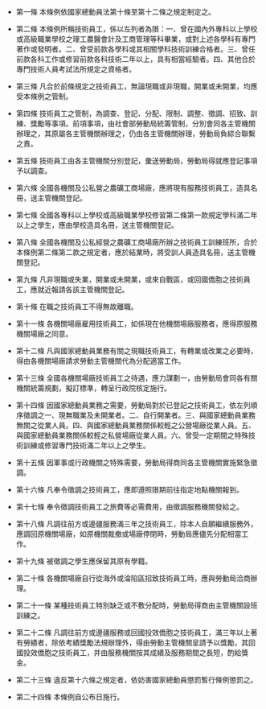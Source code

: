 * 第一條 本條例依國家總動員法第十條至第十二條之規定制定之。

* 第二條 本條例所稱技術員工，係以左列者為限：一、曾在國內外專科以上學校或高級職業學校之理工農醫會計及工商管理等科畢業，或對上述各學科有專門著作或發明者。二、曾受前款各學科或其相關學科技術訓練合格者。三、曾任前款各科工作或修習前款各科技術二年以上，具有相當經驗者。四、其他合於專門技術人員考試法所規定之資格者。

* 第三條 凡合於前條規定之技術員工，無論現職或非現職，開業或未開業，均應受本條例之管制。

* 第四條 技術員工之管制，為調查、登記、分配、限制、調整、徵調、招致、訓練、獎勵等事項。前項事項，由社會部勞動局統籌管制，分別會同各主管機關辦理之，其原屬各主管機關辦理之，仍由各主管機關辦理，勞動局負綜合聯繫之責。

* 第五條 技術員工由各主管機關分別登記，彙送勞動局，勞動局得就應登記事項予以調查。

* 第六條 全國各機關及公私營之農礦工商場廠，應將現有服務技術員工，造具名冊，送主管機關登記。

* 第七條 全國各專科以上學校或高級職業學校修習第二條第一款規定學科滿二年以上之學生，應由學校造具名冊，送主管機關登記。

* 第八條 全國各機關及公私經營之農礦工商場廠所辦之技術員工訓練班所，合於本條例第二條第二款之規定者，應於結業時，將受訓人員造具名冊，送主管機關登記。

* 第九條 凡非現職或失業，開業或未開業，或來自戰區，或回國僑胞之技術員工，應就近報請各該主管機關登記。

* 第十條 在職之技術員工不得無故離職。

* 第十一條 各機關場廠雇用技術員工，如係現在他機關場廠服務者，應得原服務機關場廠之同意。

* 第十二條 凡與國家總動員業務有關之現職技術員工，有轉業或改業之必要時，得由各機關場廠請求勞動主管機關代為分配適當工作。

* 第十三條 全國各機關場廠技術員工之待遇，應力謀劃一，由勞動局會同各有關機關統籌規劃，擬訂標準，轉呈行政院核定施行。

* 第十四條 因國家總動員業務之需要，勞動局對於已登記之技術員工，依左列順序徵調之一、現無職業及未開業者。二、自行開業者。三、與國家總動員業務無關之從業人員。四、與國家總動員業務關係較輕之公營場廠從業人員。五、與國家總動員業務關係較輕之私營場廠從業人員。六、曾受一定期間之特殊技術訓練或修習專門技術滿二年以上之學生。

* 第十五條 因軍事或行政機關之特殊需要，勞動局得商同各主管機關實施緊急徵調。

* 第十六條 凡奉令徵調之技術員工，應即遵照限期前往指定地點機關報到。

* 第十七條 奉令徵調技術員工之旅費等必需費用，由徵調服務機關發給之。

* 第十八條 凡調往前方或邊疆服務滿三年之技術員工，除本人自願繼續服務外，應調回原機關場廠，如原機關裁撤或場廠停閉時，勞動局應儘先分配相當工作。

* 第十九條 被徵調之學生應保留其原有學籍。

* 第二十條 各機關場廠自行從海外或淪陷區招致技術員工時，應與勞動局洽商辦理。

* 第二十一條 某種技術員工特別缺乏或不敷分配時，勞動局得商由主管機關設班訓練之。

* 第二十二條 凡調往前方或邊疆服務或回國投效僑胞之技術員工，滿三年以上著有勞績者，除依考績獎勵法規辦理外，得由勞動主管機關呈請予以獎勵，其回國投效僑胞之技術員工，并由服務機關按其成績及服務期間之長短，酌給獎金。

* 第二十三條 違反第十六條之規定者，依妨害國家總動員懲罰暫行條例懲罰之。

* 第二十四條 本條例自公布日施行。

